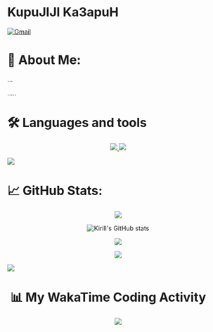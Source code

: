 # KupuJlJl Ka3apuH

<div>
  <a href="mailto:klient.rubin92596@gmail.com"  target="_blank">
    <img src="https://img.shields.io/badge/-Gmail-c14438?style=for-the-badge&logo=Gmail&logoColor=white&link=mailto:tiagobg15@gmail.com" alt="Gmail"/>
  </a>
</div>

# 💫 About Me:

...

.....

# 🛠️ Languages and tools

<p align="center">
  <a href="https://skillicons.dev">
    <img src="https://skillicons.dev/icons?i=postgres,linux,bash,md,java,fastapi,spring,cmake,maven,gradle,nginx," />
    <img src="https://skillicons.dev/icons?i=git,docker,cpp,vim,py,kubernetes,postman,latex,vscode,redis,powershell,idea,github," />
</a>
</p>

<img src="https://user-images.githubusercontent.com/73097560/115834477-dbab4500-a447-11eb-908a-139a6edaec5c.gif">

# 📈 GitHub Stats:

<div align="center">

![](https://github-readme-stats.vercel.app/api?username=Ka3apuH&theme=default#gh-light-mode-only&hide_border=false&include_all_commits=true&count_private=true&col)

![Kirill's GitHub stats](https://github-readme-stats.vercel.app/api?username=Ka3apuH&show_icons=true&theme=transparent)

![](https://github-readme-streak-stats.herokuapp.com/?user=Ka3apuH&theme=default#gh-light-mode-only&hide_border=false)

![](https://github-readme-stats.vercel.app/api/top-langs/?username=Ka3apuH&theme=default#gh-light-mode-only&hide_border=true&include_all_commits=true&count_private=true&layout=compact)
</div>

<img src="https://user-images.githubusercontent.com/73097560/115834477-dbab4500-a447-11eb-908a-139a6edaec5c.gif">

# ️ ️📊️ My WakaTime Coding Activity

<div align="center">
  <img src="https://github-readme-stats.vercel.app/api/wakatime?username=@Ka3apuH&theme=github_white"/>
</div>



